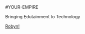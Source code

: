 #YOUR-EMPIRE

Bringing Edutainment to Technology

<a href="https://drive.google.com/drive/folders/10GZ-TF8icrb5IkwkoGbpZtSsFEaPhp-J?usp=sharing"> Robyn!</a> 
